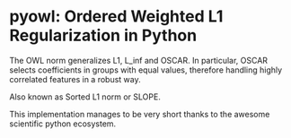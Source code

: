 # pyowl: Ordered Weighted L1 Regularization in Python

The OWL norm generalizes L1, L_inf and OSCAR. In particular, OSCAR selects
coefficients in groups with equal values, therefore handling highly
correlated features in a robust way.

Also known as Sorted L1 norm or SLOPE.

This implementation manages to be very short thanks to the awesome scientific
python ecosystem.
